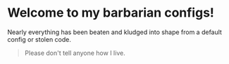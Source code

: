 # Welcome to my barbarian configs!
Nearly everything has been beaten and kludged into shape from a default config or stolen code.
>Please don't tell anyone how I live.